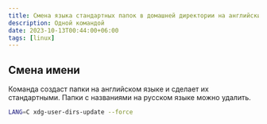```yaml
---
title: Смена языка стандартных папок в домашней директории на английский язык
description: Одной командой
date: 2023-10-13T00:44:00+06:00
tags: [linux]
---
```


## Смена имени
Команда создаст папки на английском языке и сделает их стандартными. Папки с названиями на русском языке можно удалить.
```bash
LANG=C xdg-user-dirs-update --force
```
